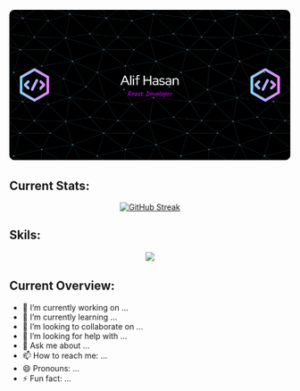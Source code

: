 ![alt text](https://raw.githubusercontent.com/alif0013/alif0013/main/github-header-image.png)

## Current Stats:
<p align="center">
  <a href="https://skillicons.dev">
    <img src="https://github-readme-streak-stats.herokuapp.com?user=alif0013&theme=blue-navy" alt="GitHub Streak">
  </a>
</p>



## Skils:
<p align="center">
  <a href="https://skillicons.dev">
    <img src="https://skillicons.dev/icons?i=html,css,js,react,tailwind,materialui,firebase,express,nodejs,mongodb&perline=6" />
  </a>
</p>

## Current Overview:

- 🔭 I’m currently working on ...
- 🌱 I’m currently learning ...
- 👯 I’m looking to collaborate on ...
- 🤔 I’m looking for help with ...
- 💬 Ask me about ...
- 📫 How to reach me: ...
- 😄 Pronouns: ...
- ⚡ Fun fact: ...

